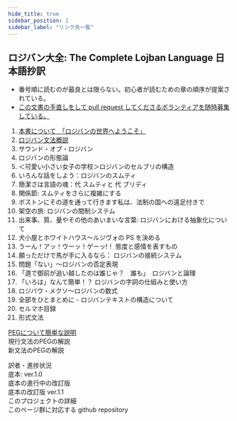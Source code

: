 ```yaml
---
hide_title: true
sidebar_position: 1
sidebar_label: "リンク先一覧"
---
```



## ロジバン大全: The Complete Lojban Language 日本語抄訳

- 番号順に読むのが最良とは限らない。初心者が読むための章の順序が提案されている。
- [この文書の手直しをして pull request してくださるボランティアを随時募集している。](https://mw.lojban.org/papri/the_Complete_Lojban_Language_%E6%97%A5%E6%9C%AC%E8%AA%9E%E6%8A%84%E8%A8%B3)

 1. [本書について　「ロジバンの世界へようこそ」](cll-ja/chapter1.md)
 2. [ロジバン文法概説](cll-ja/chapter2.md)
 3. サウンド・オブ・ロジバン
 4. ロジバンの形態論
 5. ＜可愛い小さい女子の学校＞ロジバンのセルブリの構造
 6. いろんな話をしよう：ロジバンのスムティ
 7. 簡潔さは言語の魂：代 スムティと 代 ブリディ
 8. 関係節: スムティをさらに複雑にする
 9. ボストンにその道を通って行きます私は、法制の国への遠足付きで
10. 架空の旅: ロジバンの間制システム
11. 出来事、質、量やその他のあいまいな言葉: ロジバンにおける抽象化について
12. 犬小屋とホワイトハウス～ルジヴォの PS を決める
13. うーん！アッ！ウーッ！ゲーッ!！ 態度と感情を表すもの
14. 願っただけで馬が手に入るなら： ロジバンの接続システム
15. 問題「ない」～ロジバンの否定表現
16. 「道で御前が追い越したのは誰じゃ？　誰も」　ロジバンと論理
17. 「いろは」なんて簡単！？ ロジバンの字詞の仕組みと使い方
18. ロジバウ・メクソ～ロジバンの数式
19. 全部をひとまとめに - ロジバンテキストの構造について
20. セルマホ目録
21. 形式文法

[PEGについて簡単な説明](peg/about-peg.md)  
現行文法のPEGの解説  
新文法のPEGの解説  

訳者・進捗状況  
底本: ver.1.0  
底本の進行中の改訂版  
底本の改訂版 ver.1.1  
このプロジェクトの詳細  
このページ群に対応する github repository  
